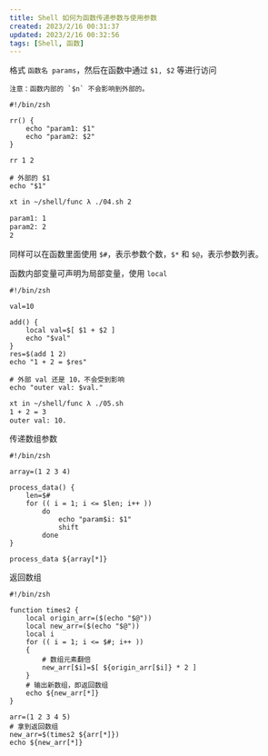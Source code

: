```yaml
---
title: Shell 如何为函数传递参数与使用参数
created: 2023/2/16 00:31:37
updated: 2023/2/16 00:32:56
tags: [Shell, 函数]
---
```


格式 `函数名 params`，然后在函数中通过 `$1, $2` 等进行访问

```note
注意：函数内部的 `$n` 不会影响到外部的。
```

```shell
#!/bin/zsh

rr() {
    echo "param1: $1"
    echo "param2: $2"
}

rr 1 2

# 外部的 $1
echo "$1"
```

```bash
xt in ~/shell/func λ ./04.sh 2

param1: 1
param2: 2
2
```

同样可以在函数里面使用 `$#`，表示参数个数，`$*` 和 `$@`，表示参数列表。

函数内部变量可声明为局部变量，使用 `local`

```shell
#!/bin/zsh

val=10

add() {
    local val=$[ $1 + $2 ]
    echo "$val"
}
res=$(add 1 2)
echo "1 + 2 = $res"

# 外部 val 还是 10，不会受到影响
echo "outer val: $val."
```

```bash
xt in ~/shell/func λ ./05.sh
1 + 2 = 3
outer val: 10.
```

传递数组参数

```shell
#!/bin/zsh

array=(1 2 3 4)

process_data() {
    len=$#
    for (( i = 1; i <= $len; i++ ))
        do
            echo "param$i: $1"
            shift
        done
}

process_data ${array[*]}
```

返回数组

```shell
#!/bin/zsh

function times2 {
    local origin_arr=($(echo "$@"))
    local new_arr=($(echo "$@"))
    local i
    for (( i = 1; i <= $#; i++ ))
    {
        # 数组元素翻倍
        new_arr[$i]=$[ ${origin_arr[$i]} * 2 ]
    }
    # 输出新数组，即返回数组
    echo ${new_arr[*]}
}

arr=(1 2 3 4 5)
# 拿到返回数组
new_arr=$(times2 ${arr[*]})
echo ${new_arr[*]}
```